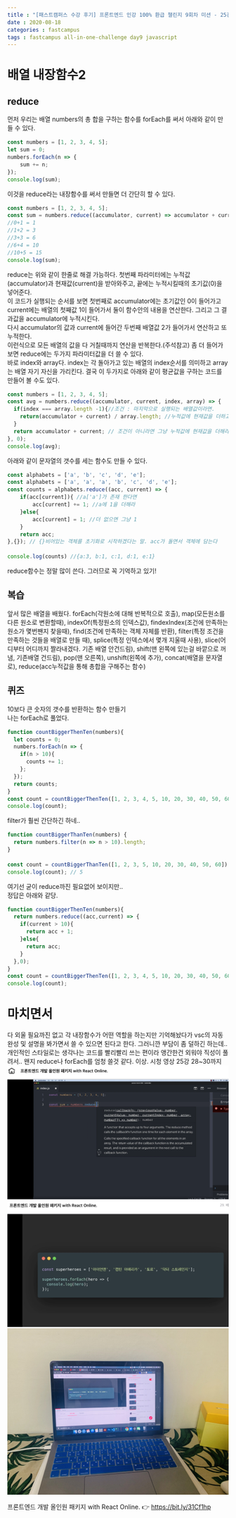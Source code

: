 ```yaml
---
title : "[패스트캠퍼스 수강 후기] 프론트엔드 인강 100% 환급 챌린지 9회차 미션 - 25강 배열 내장함수2"
date : 2020-08-18
categories : fastcampus 
tags : fastcampus all-in-one-challenge day9 javascript 
---
```

# 배열 내장함수2

## reduce
먼저 우리는 배열 numbers의 총 합을 구하는 함수를 forEach를 써서 아래와 같이 만들 수 있다.
```javascript
const numbers = [1, 2, 3, 4, 5];
let sum = 0;
numbers.forEach(n => {
    sum += n;
});
console.log(sum);
```
이것을 reduce라는 내장함수를 써서 만들면 더 간단히 할 수 있다.
```javascript
const numbers = [1, 2, 3, 4, 5];
const sum = numbers.reduce((accumulator, current) => accumulator + current, 0);
//0+1 = 1
//1+2 = 3
//3+3 = 6
//6+4 = 10
//10+5 = 15
console.log(sum);
```
reduce는 위와 같이 한줄로 해결 가능하다. 첫번째 파라미터에는 누적값(accumulator)과 현재값(current)을 받아와주고, 끝에는 누적시킬때의 초기값(0)을 넣어준다.   
이 코드가 실행되는 순서를 보면 첫번째로 accumulator에는 초기값인 0이 들어가고 current에는 배열의 첫째값 1이 들어가서 둘이 함수안의 내용을 연산한다. 그리고 그 결과값을 accumulator에 누적시킨다.   
다시 accumulator의 값과 current에 들어간 두번째 배열값 2가 들어가서 연산하고 또 누적한다.   
이런식으로 모든 배열의 값을 다 거칠때까지 연산을 반복한다.(주석참고)
좀 더 들어가보면 reduce에는 두가지 파라미터값을 더 쓸 수 있다.   
바로 index와 array다. index는 각 돌아가고 있는 배열의 index순서를 의미하고 array는 배열 자기 자신을 가리킨다. 결국 이 두가지로 아래와 같이 평균값을 구하는 코드를 만들어 볼 수도 있다.
```javascript
const numbers = [1, 2, 3, 4, 5];
const avg = numbers.reduce((accumulator, current, index, array) => {
  if(index === array.length -1){//조건 : 마지막으로 실행되는 배열값이라면.
    return(accumulator + current) / array.length; //누적값에 현재값을 더하고 배열갯수만큼 나눠라.
  }
  return accumulator + current; // 조건이 아니라면 그냥 누적값에 현재값을 더해라.
}, 0);
console.log(avg);
```
아래와 같이 문자열의 갯수를 세는 함수도 만들 수 있다.
```javascript
const alphabets = ['a', 'b', 'c', 'd', 'e'];
const alphabets = ['a', 'a', 'a', 'b', 'c', 'd', 'e'];
const counts = alphabets.reduce((acc, current) => {
    if(acc[current]){ //a['a']가 존재 한다면
        acc[current] += 1; //a에 1을 더해라
    }else{
        acc[current] = 1; //더 없으면 그냥 1
    }
    return acc;
},{}); // {}비어있는 객체를 초기화로 시작하겠다는 말. acc가 돌면서 객체에 담는다

console.log(counts) //{a:3, b:1, c:1, d:1, e:1}
```
reduce함수는 정말 많이 쓴다. 그러므로 꼭 기억하고 있기!

## 복습
앞서 많은 배열을 배웠다. forEach(각원소에 대해 반복적으로 호출), map(모든원소를 다른 원소로 변환할때), indexOf(특정원소의 인덱스값), findexIndex(조건에 만족하는 원소가 몇번짼지 찾을때), find(조건에 만족하는 객체 자체를 반환), filter(특정 조건을 만족하는 것들을 배열로 만들 때), splice(특정 인덱스에서 몇개 지울때 사용), slice(어디부터 어디까지 짤라내겠다. 기존 배열 안건드림), shift(맨 왼쪽에 있는걸 바깥으로 꺼냄, 기존배열 건드림), pop(맨 오른쪽), unshift(왼쪽에 추가), concat(배열을 문자열로), reduce(acc누적값을 통해 총합을 구해주는 함수)

## 퀴즈
10보다 큰 숫자의 갯수를 반환하는 함수 만들기   
나는 forEach로 풀었다.
```javascript
function countBiggerThenTen(numbers){
  let counts = 0;
  numbers.forEach(n => {
    if(n > 10){
      counts += 1;
    };
  });
  return counts;
}
const count = countBiggerThenTen([1, 2, 3, 4, 5, 10, 20, 30, 40, 50, 60]);
console.log(count);
```
filter가 훨씬 간단하긴 하네..
```javascript
function countBiggerThanTen(numbers) {
  return numbers.filter(n => n > 10).length;
}

const count = countBiggerThanTen([1, 2, 3, 5, 10, 20, 30, 40, 50, 60]);
console.log(count); // 5
```
여기선 굳이 reduce까진 필요없어 보이지만..   
정답은 아래와 같당.
```javascript
function countBiggerThenTen(numbers){
  return numbers.reduce((acc,current) => {
    if(current > 10){
      return acc + 1;
    }else{
      return acc;
    }
  },0);
}
const count = countBiggerThenTen([1, 2, 3, 4, 5, 10, 20, 30, 40, 50, 60]);
console.log(count);
```


# 마치면서
다 외울 필요까진 없고 각 내장함수가 어떤 역할을 하는지만 기억해놨다가 vsc의 자동완성 및 설명을 봐가면서 쓸 수 있으면 된다고 한다. 그러니깐 부담이 좀 덜하긴 하는데.. 개인적인 스타일로는 생각나는 코드를 빨리빨리 쓰는 편이라 앵간한건 외워야 직성이 풀려서.. 왠지 reduce나 forEach를 엄청 쓸것 같다.  이상. 
시청 영상 25강 28~30까지
![수강인증이미지](/images/200818-1.png)
![수강인증이미지](/images/200818-2.png)
![수강인증이미지](/images/200818-3.jpeg)
   
프론트엔드 개발 올인원 패키지 with React Online. 👉 https://bit.ly/31Cf1hp